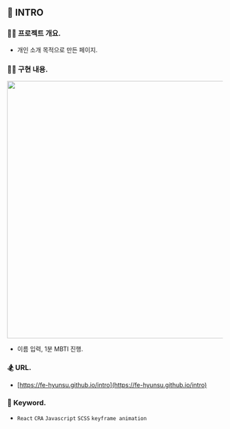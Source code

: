 ## 🧸 INTRO

### 🧑‍💻 프로젝트 개요.

- 개인 소개 목적으로 만든 페이지.

### 👩‍🚀 구현 내용.

<img src="https://fe-hyunsu.github.io/intro/img_readme.png" width="600" alt="" />

- 이름 입력, 1분 MBTI 진행.

### 🏂 URL.

- [https://fe-hyunsu.github.io/intro](https://fe-hyunsu.github.io/intro)

### 🪬 Keyword.

- `React` `CRA` `Javascript` `SCSS` `keyframe animation`
